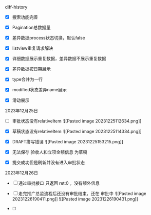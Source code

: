 diff-history
- [x] 搜索功能完善
- [x] Pagination总数据量
- [x] 差异数据process状态切换，默认false
- [x] listview重复请求解决
- [x] 详细数据展示重复数据，差异数据不展示重复数据
- [x] 差异数据按日期展示
- [x] type合并为一行
- [x] modified状态差异name展示 
- [x] 滑动展示



2023年12月25日
- [ ] 审批状态没有relativeItem
![[Pasted image 20231225112634.png]]
- [x] 草稿状态没有relativeItem
![[Pasted image 20231225114334.png]]

- [x] DRAFT拼写错误
![[Pasted image 20231225153215.png]]

- [x] 无法保存 验收人和立项金额信息 为草稿
- [x] 提交成功但是刷新并没有进入审批状态


2023年12月26日

- [ ] 通过审批接口 只返回 ret:0 ，没有额外信息
- [ ] 走完推广总监流程后还没有审批结束，还在 审批中
![[Pasted image 20231226190411.png]]
![[Pasted image 20231226190431.png]]

- [ ] 
